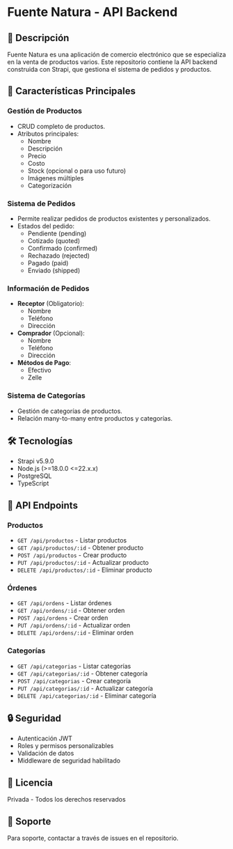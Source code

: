 # Fuente Natura - API Backend

## 🌿 Descripción

Fuente Natura es una aplicación de comercio electrónico que se especializa en la venta de productos varios. Este repositorio contiene la API backend construida con Strapi, que gestiona el sistema de pedidos y productos.

## 🚀 Características Principales

### Gestión de Productos

- CRUD completo de productos.
- Atributos principales:
  - Nombre
  - Descripción
  - Precio
  - Costo
  - Stock (opcional o para uso futuro)
  - Imágenes múltiples
  - Categorización

### Sistema de Pedidos

- Permite realizar pedidos de productos existentes y personalizados.
- Estados del pedido:
  - Pendiente (pending)
  - Cotizado (quoted)
  - Confirmado (confirmed)
  - Rechazado (rejected)
  - Pagado (paid)
  - Enviado (shipped)

### Información de Pedidos

- **Receptor** (Obligatorio):
  - Nombre
  - Teléfono
  - Dirección
- **Comprador** (Opcional):
  - Nombre
  - Teléfono
  - Dirección
- **Métodos de Pago**:
  - Efectivo
  - Zelle

### Sistema de Categorías

- Gestión de categorías de productos.
- Relación many-to-many entre productos y categorías.

## 🛠️ Tecnologías

- Strapi v5.9.0
- Node.js (>=18.0.0 <=22.x.x)
- PostgreSQL
- TypeScript

## 📡 API Endpoints

### Productos

- `GET /api/productos` - Listar productos
- `GET /api/productos/:id` - Obtener producto
- `POST /api/productos` - Crear producto
- `PUT /api/productos/:id` - Actualizar producto
- `DELETE /api/productos/:id` - Eliminar producto

### Órdenes

- `GET /api/ordens` - Listar órdenes
- `GET /api/ordens/:id` - Obtener orden
- `POST /api/ordens` - Crear orden
- `PUT /api/ordens/:id` - Actualizar orden
- `DELETE /api/ordens/:id` - Eliminar orden

### Categorías

- `GET /api/categorias` - Listar categorías
- `GET /api/categorias/:id` - Obtener categoría
- `POST /api/categorias` - Crear categoría
- `PUT /api/categorias/:id` - Actualizar categoría
- `DELETE /api/categorias/:id` - Eliminar categoría

## 🔒 Seguridad

- Autenticación JWT
- Roles y permisos personalizables
- Validación de datos
- Middleware de seguridad habilitado

## 📝 Licencia

Privada - Todos los derechos reservados

## 🔧 Soporte

Para soporte, contactar a través de issues en el repositorio.
